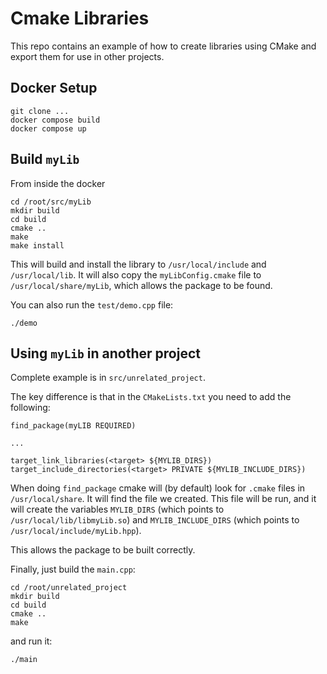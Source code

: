 # Cmake Libraries

This repo contains an example of how to create libraries using CMake and export them for use in other projects. 


## Docker Setup

```
git clone ...
docker compose build
docker compose up 
```


## Build `myLib`

From inside the docker
```
cd /root/src/myLib
mkdir build
cd build
cmake ..
make
make install
```

This will build and install the library to `/usr/local/include` and `/usr/local/lib`. It will also copy the `myLibConfig.cmake` file to `/usr/local/share/myLib`, which allows the package to be found.

You can also run the `test/demo.cpp` file:
```
./demo
```


## Using `myLib` in another project

Complete example is in `src/unrelated_project`. 

The key difference is that in the `CMakeLists.txt` you need to add the following:
```
find_package(myLIB REQUIRED)

...

target_link_libraries(<target> ${MYLIB_DIRS})
target_include_directories(<target> PRIVATE ${MYLIB_INCLUDE_DIRS})
```

When doing `find_package` cmake will (by default) look for `.cmake` files in `/usr/local/share`. It will find the file we created. This file will be run, and it will create the variables `MYLIB_DIRS` (which points to `/usr/local/lib/libmyLib.so`) and `MYLIB_INCLUDE_DIRS` (which points to `/usr/local/include/myLib.hpp`). 

This allows the package to be built correctly.  

Finally, just build the `main.cpp`:
```
cd /root/unrelated_project
mkdir build
cd build
cmake ..
make
```

and run it:
```
./main
```

